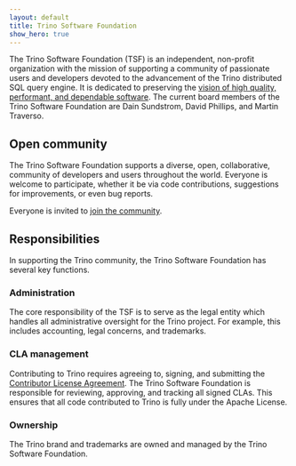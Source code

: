 ```yaml
---
layout: default
title: Trino Software Foundation
show_hero: true
---
```

<div class="container">
<div class="row spacer-60">
  <div class="col-md-12">

<div markdown="1" class="leftcol widecol">

The Trino Software Foundation (TSF) is an independent, non-profit organization
with the mission of supporting a community of passionate users and developers
devoted to the advancement of the Trino distributed SQL query engine. It is
dedicated to preserving the
[vision of high quality, performant, and dependable software](/development/vision.html).
The current board members of the Trino Software Foundation are Dain Sundstrom,
David Phillips, and Martin Traverso.

## Open community

The Trino Software Foundation supports a diverse, open, collaborative, community
of developers and users throughout the world. Everyone is welcome to
participate, whether it be via code contributions, suggestions for improvements,
or even bug reports.

Everyone is invited to [join the community](./slack.html).

## Responsibilities

In supporting the Trino community, the Trino Software Foundation has several key
functions.

### Administration

The core responsibility of the TSF is to serve as the legal entity which handles
all administrative oversight for the Trino project. For example, this includes
accounting, legal concerns, and trademarks.

### CLA management

Contributing to Trino requires agreeing to, signing, and submitting the
[Contributor License Agreement](https://github.com/trinodb/cla). The Trino
Software Foundation is responsible for reviewing, approving, and tracking all
signed CLAs. This ensures that all code contributed to Trino is fully under the
Apache License.

### Ownership

The Trino brand and trademarks are owned and managed by the Trino Software
Foundation.

</div></div>
</div>
</div>
